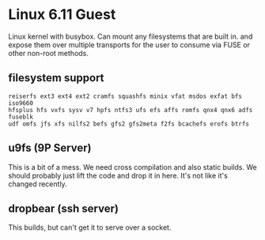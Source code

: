 # Linux 6.11 Guest

Linux kernel with busybox. Can mount any filesystems that are built in. and
expose them over multiple transports for the user to consume via FUSE or other
non-root methods.

## filesystem support

```
reiserfs ext3 ext4 ext2 cramfs squashfs minix vfat msdos exfat bfs iso9660
hfsplus hfs vxfs sysv v7 hpfs ntfs3 ufs efs affs romfs qnx4 qnx6 adfs fuseblk
udf omfs jfs xfs nilfs2 befs gfs2 gfs2meta f2fs bcachefs erofs btrfs
```

## u9fs (9P Server)

This is a bit of a mess. We need cross compilation and also static builds. We
should probably just lift the code and drop it in here. It's not like it's
changed recently.

## dropbear (ssh server)

This builds, but can't get it to serve over a socket.
